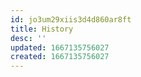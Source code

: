 ```yaml
---
id: jo3um29xiis3d4d860ar8ft
title: History
desc: ''
updated: 1667135756027
created: 1667135756027
---
```

